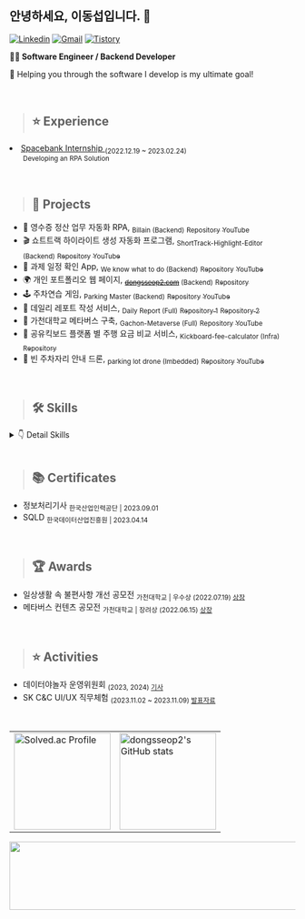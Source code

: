  ## 안녕하세요, 이동섭입니다. 👋 

[![Linkedin](https://img.shields.io/badge/Linkedin-0A66C2?style=flat-square&logo=Linkedin&logoColor=white)](https://www.linkedin.com/in/dongseop-lee-a47307282/)
[![Gmail](https://img.shields.io/badge/Gmail-EA4335?style=flat-square&logo=Gmail&logoColor=white)](mailto:leeeeeds123@gmail.com)
[![Tistory](https://img.shields.io/badge/Tistory-000000?style=flat-square&logo=Tistory&logoColor=white)](https://dozerland.tistory.com/)

<strong>👨‍💻 Software Engineer / Backend Developer</strong>
<p>🎯 Helping you through the software I develop is my ultimate goal!</p>

<br>

> ## ⭐ Experience
<li>
  <a href="https://saber-indigo-bdc.notion.site/DX-bab3cf2a587f42718da888155ae44b74?pvs=4" target="_blank">
    Spacebank Internship
  </a>
  <sub>(2022.12.19 ~ 2023.02.24)</sub>
  
  <ul>
      <sub>Developing an RPA Solution</sub>
  </ul>
</li>

<br>

> ## 🏁 Projects
<ul>
  <li>🧾 영수증 정산 업무 자동화 RPA, <sub>Billain (Backend)</sub> 
    <a href="https://github.com/embedded-billain" target="_blank"><sub>Repository</sub></a> 
    <a href="https://youtu.be/p3j5AzT-zWo?si=bhfJwE69_kWIwWCb target="_blank""><sub>YouTube</sub></a>
  </li>
  <li>🎬 쇼트트랙 하이라이트 생성 자동화 프로그램, <sub>ShortTrack-Highlight-Editor (Backend)</sub>
    <a href="https://github.com/GCU-Team5/ShortTrack_AI_Editor" target="_blank"><sub>Repository</sub></a>
    <a href="https://www.youtube.com/watch?v=JTOlXw7TDl8" target="_blank"><sub>YouTube</sub></a>
  </li>
  <li>📅 과제 일정 확인 App, <sub>We know what to do (Backend)</sub>
    <a href="https://github.com/dongseoplee/assignment-notification" target="_blank"><sub>Repository</sub></a>
    <a href="https://youtu.be/-nabFSmfPp4?si=xBLz_3J9M0-u1QOx" target="_blank"><sub>YouTube</sub></a>
  </li>
  <li>🌍 개인 포트폴리오 웹 페이지, <sub><del><a href="http://dongsseop2.com" target="_blank">dongsseop2.com</a></del> (Backend)</sub>
    <a href="https://github.com/dongseoplee/private-homepage" target="_blank"><sub>Repository</sub></a>
  </li>
  <li>🕹️ 주차연습 게임, <sub>Parking Master (Backend)</sub>
    <a href="https://github.com/dongseoplee/parking-game" target="_blank"><sub>Repository</sub></a>
    <a href="https://www.youtube.com/watch?v=1J6KcHmXSiQ" target="_blank"><sub>YouTube</sub></a>
  </li>
  <li>📝 데일리 레포트 작성 서비스, <sub>Daily Report (Full)</sub>
    <a href="https://github.com/dongseoplee/daily-report-front" target="_blank"><sub>Repository 1</sub></a>
    <a href="https://github.com/dongseoplee/daily-report-back" target="_blank"><sub>Repository 2</sub></a>
  </li>
  <li>🏫 가천대학교 메타버스 구축, <sub>Gachon-Metaverse (Full)</sub>
    <a href="https://github.com/dongseoplee/GachonUniv-Metaverse" target="_blank"><sub>Repository</sub></a>
    <a href="https://youtu.be/3fs183NQAas?si=4At942PqLusn_rvL" target="_blank"><sub>YouTube</sub></a>
  </li>
  <li>💸 공유킥보드 플랫폼 별 주행 요금 비교 서비스, <sub>Kickboard-fee-calculator (Infra)</sub>
    <a href="https://github.com/dongseoplee/Kickboard-Fee-Calculator" target="_blank"><sub>Repository</sub></a>
  </li>
  <li>🚁 빈 주차자리 안내 드론, <sub>parking lot drone (Imbedded)</sub>
    <a href="https://github.com/dongseoplee/outside-parking-lot-navigation" target="_blank"><sub>Repository</sub></a>
    <a href="https://youtu.be/FvH0SAdLeug?si=eV_Z7JZ73F3i7uMN" target="_blank"><sub>YouTube</sub></a>
  </li>
</ul>

<br>

> ## 🛠️ Skills
<details>
<summary>👇 Detail Skills </summary>

#### Programming Languages
![Java](https://img.shields.io/badge/java-007396?style=flat-square&logo=java&logoColor=white)
![Python](https://img.shields.io/badge/Python-3776AB?style=flat-square&logo=Python&logoColor=white)
![JavaScript](https://img.shields.io/badge/JavaScript-F7DF1E?style=flat-square&logo=JavaScript&logoColor=black)
![PHP](https://img.shields.io/badge/PHP-777BB4?style=flat-square&logo=PHP&logoColor=white)
![HTML5](https://img.shields.io/badge/HTML5-E34F26?style=flat-square&logo=HTML5&logoColor=white)
![CSS3](https://img.shields.io/badge/CSS3-1572B6?style=flat-square&logo=CSS3&logoColor=white)


#### Frameworks and Libraries
![Spring Boot](https://img.shields.io/badge/SpringBoot-6DB33F?style=flat-square&logo=SpringBoot&logoColor=white)
![Spring Data JPA](https://img.shields.io/badge/Spring%20Data%20JPA-6DB33F?style=flat-square&logo=Spring&logoColor=white)
![React.js](https://img.shields.io/badge/React-61DAFB?style=flat-square&logo=React&logoColor=black)
![MyBatis](https://img.shields.io/badge/MyBatis-8E0E10?style=flat-square&logo=java&logoColor=white)
![Oracle APEX](https://img.shields.io/badge/Oracle%20APEX-F80000?style=flat-square&logo=Oracle&logoColor=white)


#### Databases
![MySQL](https://img.shields.io/badge/MySQL-4479A1?style=flat-square&logo=MySQL&logoColor=white)
![MSSQL](https://img.shields.io/badge/MSSQL-CC2927?style=flat-square&logo=Microsoft-SQL-Server&logoColor=white)
![Oracle DB](https://img.shields.io/badge/OracleDB-F80000?style=flat-square&logo=Oracle&logoColor=white)

#### Cloud and Infrastructure
![Amazon AWS](https://img.shields.io/badge/Amazon%20AWS-232F3E?style=flat-square&logo=amazon-aws&logoColor=white)
![Oracle Cloud](https://img.shields.io/badge/Oracle%20Cloud-F80000?style=flat-square&logo=Oracle&logoColor=white)

#### CI/CD Tools
![GitHub Actions](https://img.shields.io/badge/GitHub%20Actions-2088FF?style=flat-square&logo=github-actions&logoColor=white)

#### Development Tools
![IntelliJ](https://img.shields.io/badge/IntelliJ-000000?style=flat-square&logo=JetBrains&logoColor=white)
![PyCharm](https://img.shields.io/badge/PyCharm-000000?style=flat-square&logo=JetBrains&logoColor=white)
![VSCode](https://img.shields.io/badge/VSCode-007ACC?style=flat-square&logo=Visual-Studio-Code&logoColor=white)
![DBeaver](https://img.shields.io/badge/DBeaver-FFFFFF?style=flat-square&logo=DBeaver&logoColor=black)
![MySQL Workbench](https://img.shields.io/badge/MySQL%20Workbench-4479A1?style=flat-square&logo=MySQL&logoColor=white)

#### Testing Tools
![Postman](https://img.shields.io/badge/Postman-FF6C37?style=flat-square&logo=Postman&logoColor=white)
![JMeter](https://img.shields.io/badge/JMeter-D22128?style=flat-square&logo=Apache-JMeter&logoColor=white)

#### Source Control
![GitHub](https://img.shields.io/badge/GitHub-181717?style=flat-square&logo=GitHub&logoColor=white)

#### Communication and Collaboration
![Slack](https://img.shields.io/badge/Slack-4A154B?style=flat-square&logo=Slack&logoColor=white)
![Notion](https://img.shields.io/badge/Notion-000000?style=flat-square&logo=Notion&logoColor=white)
![Figma](https://img.shields.io/badge/Figma-F24E1E?style=flat-square&logo=Figma&logoColor=white)

</details>

<br>

> ## 📚 Certificates
<ul>
  <li>
    정보처리기사 <sub> 한국산업인력공단 | 2023.09.01</sub>
  </li>
  <li>
    SQLD <sub> 한국데이터산업진흥원 | 2023.04.14</sub>
  </li>
</ul>

<br>

> ## 🏆 Awards
<ul>
  <li>
    일상생활 속 불편사항 개선 공모전
    <sub> 가천대학교 | 우수상 (2022.07.19) 
      <a href="https://user-images.githubusercontent.com/76763417/187452115-e4c67924-bbb6-4f0f-bc16-85b327c43385.png" target="_blank">
        상장
      </a>
    </sub>
  </li>
  <li>
    메타버스 컨텐츠 공모전
    <sub> 가천대학교 | 장려상 (2022.06.15) 
      <a href="https://user-images.githubusercontent.com/76763417/177543355-75b4025e-e62a-42a8-8996-1d2f604282da.png" target="_blank">
        상장
      </a>
    </sub>
  </li>
</ul>

<br>

> ## ⭐️ Activities
<ul>
  <li>
    데이터야놀자 운영위원회 <sub>(2023, 2024) <a href="https://www.asiaherald.co.kr/news/27538" target="_blank">기사</a></sub>
  </li>
  <li>
    SK C&C UI/UX 직무체험 <sub>(2023.11.02 ~ 2023.11.09) <a href="https://github.com/dongseoplee/SK-CnC-UI-UX" target="_blank">발표자료</a></sub>
  </li>
</ul>

<br>

<table style="border-collapse: collapse; border: none;">
  <tr>
    <td style="border: none;">
      <a href="https://solved.ac/dongxieli/">
        <img src="http://mazassumnida.wtf/api/v2/generate_badge?boj=dongxieli" alt="Solved.ac Profile" style="height: 170px;"/>
      </a>
    </td>
    <td style="border: none;">
      <img src="https://github-readme-stats.vercel.app/api?username=dongseoplee&count_private=true&show_icons=true&&theme=vue" alt="dongsseop2's GitHub stats" style="height: 170px;"/>
    </td>
  </tr>
</table>


<a href="https://github.com/devxb/gitanimals">
  <img src="https://render.gitanimals.org/lines/{dongseoplee}?pet-id=633558999842253383" width="1000" height="120"/>
</a>
